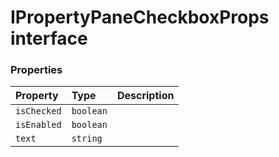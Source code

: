 # IPropertyPaneCheckboxProps interface










### Properties

| Property	   | Type	| Description|
|:-------------|:-------|:-----------|
|`isChecked`      | `boolean` |  |
|`isEnabled`      | `boolean` |  |
|`text`      | `string` |  |





